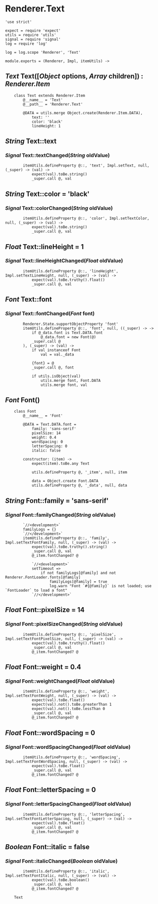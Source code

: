 Renderer.Text
=============

	'use strict'

	expect = require 'expect'
	utils = require 'utils'
	signal = require 'signal'
	log = require 'log'

	log = log.scope 'Renderer', 'Text'

	module.exports = (Renderer, Impl, itemUtils) ->

*Text* Text([*Object* options, *Array* children]) : *Renderer.Item*
-------------------------------------------------------------------

		class Text extends Renderer.Item
			@__name__ = 'Text'
			@__path__ = 'Renderer.Text'

			@DATA = utils.merge Object.create(Renderer.Item.DATA),
				text: ''
				color: 'black'
				lineHeight: 1

*String* Text::text
-------------------

### *Signal* Text::textChanged(*String* oldValue)

			itemUtils.defineProperty @::, 'text', Impl.setText, null, (_super) -> (val) ->
				expect(val).toBe.string()
				_super.call @, val

*String* Text::color = 'black'
------------------------------

### *Signal* Text::colorChanged(*String* oldValue)

			itemUtils.defineProperty @::, 'color', Impl.setTextColor, null, (_super) -> (val) ->
				expect(val).toBe.string()
				_super.call @, val

*Float* Text::lineHeight = 1
----------------------------

### *Signal* Text::lineHeightChanged(*Float* oldValue)

			itemUtils.defineProperty @::, 'lineHeight', Impl.setTextLineHeight, null, (_super) -> (val) ->
				expect(val).toBe.truthy().float()
				_super.call @, val

*Font* Text::font
-----------------

### *Signal* Text::fontChanged(*Font* font)

			Renderer.State.supportObjectProperty 'font'
			itemUtils.defineProperty @::, 'font', null, ((_super) -> ->
				if @_data.font is Text.DATA.font
					@_data.font = new Font(@)
				_super.call @
			), (_super) -> (val) ->
				if val instanceof Font
					val = val._data

				{font} = @
				_super.call @, font

				if utils.isObject(val)
					utils.merge font, Font.DATA
					utils.merge font, val

*Font* Font()
-------------

		class Font
			@__name__ = 'Font'

			@DATA = Text.DATA.font =
				family: 'sans-serif'
				pixelSize: 14
				weight: 0.4
				wordSpacing: 0
				letterSpacing: 0
				italic: false

			constructor: (item) ->
				expect(item).toBe.any Text

				utils.defineProperty @, '_item', null, item

				data = Object.create Font.DATA
				utils.defineProperty @, '_data', null, data

*String* Font::family = 'sans-serif'
------------------------------------

### *Signal* Font::familyChanged(*String* oldValue)

			`//<development>`
			familyLogs = {}
			`//</development>`
			itemUtils.defineProperty @::, 'family', Impl.setTextFontFamily, null, (_super) -> (val) ->
				expect(val).toBe.truthy().string()
				_super.call @, val
				@_item.fontChanged? @

				`//<development>`
				setTimeout =>
					if not familyLogs[@family] and not Renderer.FontLoader.fonts[@family]
						familyLogs[@family] = true
						log.warn "Font `#{@family}` is not loaded; use `FontLoader` to load a font"
				`//</development>`

*Float* Font::pixelSize = 14
----------------------------

### *Signal* Font::pixelSizeChanged(*String* oldValue)

			itemUtils.defineProperty @::, 'pixelSize', Impl.setTextFontPixelSize, null, (_super) -> (val) ->
				expect(val).toBe.truthy().float()
				_super.call @, val
				@_item.fontChanged? @

*Float* Font::weight = 0.4
--------------------------

### *Signal* Font::weightChanged(*Float* oldValue)

			itemUtils.defineProperty @::, 'weight', Impl.setTextFontWeight, null, (_super) -> (val) ->
				expect(val).toBe.float()
				expect(val).not().toBe.greaterThan 1
				expect(val).not().toBe.lessThan 0
				_super.call @, val
				@_item.fontChanged? @

*Float* Font::wordSpacing = 0
-----------------------------

### *Signal* Font::wordSpacingChanged(*Float* oldValue)

			itemUtils.defineProperty @::, 'wordSpacing', Impl.setTextFontWordSpacing, null, (_super) -> (val) ->
				expect(val).toBe.float()
				_super.call @, val
				@_item.fontChanged? @

*Float* Font::letterSpacing = 0
-------------------------------

### *Signal* Font::letterSpacingChanged(*Float* oldValue)

			itemUtils.defineProperty @::, 'letterSpacing', Impl.setTextFontLetterSpacing, null, (_super) -> (val) ->
				expect(val).toBe.float()
				_super.call @, val
				@_item.fontChanged? @

*Boolean* Font::italic = false
------------------------------

### *Signal* Font::italicChanged(*Boolean* oldValue)

			itemUtils.defineProperty @::, 'italic', Impl.setTextFontItalic, null, (_super) -> (val) ->
				expect(val).toBe.boolean()
				_super.call @, val
				@_item.fontChanged? @

		Text
